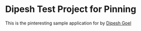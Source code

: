# Dipesh Test Project for Pinning

This is the pinteresting sample application for
by [Dipesh Goel](http://www.dipeshgoel.com)